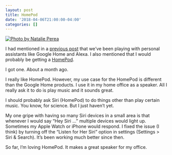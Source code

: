 ```yaml
---
layout: post
title: HomePod
date: '2018-04-06T21:00:00-04:00'
categories: []
---
```

[![Photo by Natalie Perea](https://images.unsplash.com/photo-1511735111819-9a3f7709049c?ixlib=rb-0.3.5&s=0b451fbe04ac0ac79af7fbec044cf7fe&auto=format&fit=crop&w=1267&q=80 "Photo by Natalie Perea")](https://unsplash.com/photos/W8BRzoUTHNA)

I had mentioned in a [previous post](https://ryan.grier.co/2018/01/19/alexa-vs-google/) that we’ve been playing with personal assistants like Google Home and Alexa. I also mentioned that I would probably be getting a [HomePod](https://www.apple.com/homepod/). 

I got one. About a month ago. 

I really like HomePod. However, my use case for the HomePod is different than the Google Home products. I use it in my home office as a speaker. All I really ask it to do is play music and it sounds great. 

I should probably ask Siri (HomePod) to do things other than play certain music. You know, for science. But I just haven’t yet. 

My one gripe with having so many Siri devices in a small area is that whenever I would say “Hey Siri …” multiple devices would light up. Sometimes my Apple Watch or iPhone would respond. I fixed the issue (I think) by turning off the “Listen for Her Siri” option in settings (Settings \> Siri & Search). It’s been working much better since then. 

So far, I’m loving HomePod. It makes a great speaker for my office. 